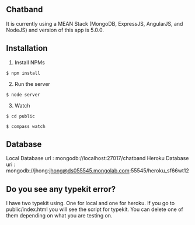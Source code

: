 ## Chatband

It is currently using a MEAN Stack (MongoDB, ExpressJS, AngularJS, and NodeJS) and version of this app is 5.0.0.

## Installation

1. Install NPMs
```
$ npm install
```

2. Run the server
```
$ node server
```

3. Watch
```
$ cd public
```
```
$ compass watch
```

## Database
Local Database url : mongodb://localhost:27017/chatband
Heroku Database uri : mongodb://jhong:jhong@ds055545.mongolab.com:55545/heroku_sf66wt12

## Do you see any typekit error?
I have two typekit using. One for local and one for heroku. If you go to public/index.html you will see the script for typekit. You can delete one of them depending on what you are testing on.

